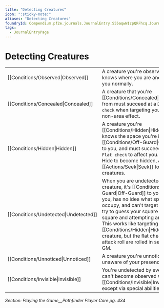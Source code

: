 ```yaml
---
title: "Detecting Creatures"
icon: ":sticky-note:"
aliases: "Detecting Creatures"
foundryId: Compendium.pf2e.journals.JournalEntry.S55aqwWIzpQRFhcq.JournalEntryPage.qGZwh7wge4Z5iR0a
tags:
  - JournalEntryPage
---
```


# Detecting Creatures
  

|     |     |
| --- | --- |
| [[Conditions/Observed\|Observed]] | A creature you're observed by knows where you are and can target you normally. |
| [[Conditions/Concealed\|Concealed]] | A creature that you're [[Conditions/Concealed\|Concealed]] from must succeed at a `DC 5 Flat check` when targeting you with a non-area effect. |
| [[Conditions/Hidden\|Hidden]] | A creature you're [[Conditions/Hidden\|Hidden]] from knows the space you're in. It is [[Conditions/Off-Guard\|Off-Guard]] to you, and must succeed at a `DC 11 Flat check` to affect you. You can Hide to become hidden, and [[Actions/Seek\|Seek]] to find hidden creatures. |
| [[Conditions/Undetected\|Undetected]] | When you are undetected by a creature, it's [[Conditions/Off-Guard\|Off-Guard]] to you, can't see you, has no idea what space you occupy, and can't target you. It can try to guess your square by picking a square and attempting an attack. This works like targeting a [[Conditions/Hidden\|Hidden]] creature, but the flat check and attack roll are rolled in secret by the GM. |
| [[Conditions/Unnoticed\|Unnoticed]] | A creature you're unnoticed by is unaware of your presence. |
| [[Conditions/Invisible\|Invisible]] | You're undetected by everyone. You can't become observed while [[Conditions/Invisible\|Invisible]] except via special abilities or magic. |

_Section: Playing the Game__Pathfinder Player Core pg. 434_